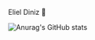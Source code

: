 Eliel Diniz 🤝

![Anurag's GitHub stats](https://github-readme-stats.vercel.app/api?username=Elieldiniz&show_icons=true&theme=radical)
